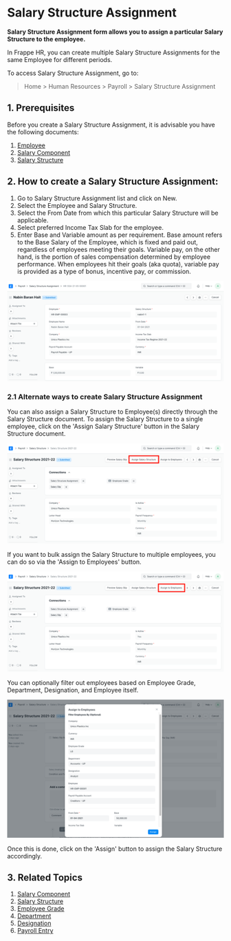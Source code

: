 
# Salary Structure Assignment



**Salary Structure Assignment form allows you to assign a particular Salary Structure to the employee.**


In Frappe HR, you can create multiple Salary Structure Assignments for the same Employee for different periods.


To access Salary Structure Assignment, go to:
> Home > Human Resources > Payroll > Salary Structure Assignment


## 1. Prerequisites


Before you create a Salary Structure Assignment, it is advisable you have the following documents:


1. [Employee](/docs/en/human-resources/employee)
2. [Salary Component](/docs/en/human-resources/salary-component)
3. [Salary Structure](/docs/en/human-resources/salary-structure)


## 2. How to create a Salary Structure Assignment:


1. Go to Salary Structure Assignment list and click on New.
2. Select the Employee and Salary Structure.
3. Select the From Date from which this particular Salary Structure will be applicable.
4. Select preferred Income Tax Slab for the employee.
5. Enter Base and Variable amount as per requirement. Base amount refers to the Base Salary of the Employee, which is fixed and paid out, regardless of employees meeting their goals. Variable pay, on the other hand, is the portion of sales compensation determined by employee performance. When employees hit their goals (aka quota), variable pay is provided as a type of bonus, incentive pay, or commission.


![Salary Structure Assignment](/files/salary-structure-assignment.png)


### 2.1 Alternate ways to create Salary Structure Assignment


You can also assign a Salary Structure to Employee(s) directly through the Salary Structure document. To assign the Salary Structure to a single employee, click on the 'Assign Salary Structure' button in the Salary Structure document.


![Salary Structure Assignment](/files/assign-sal1.png)


If you want to bulk assign the Salary Structure to multiple employees, you can do so via the 'Assign to Employees' button.


![Salary Structure Assignment](/files/assign-sal2.png)


You can optionally filter out employees based on Employee Grade, Department, Designation, and Employee itself.


![Salary Structure Assignment](/files/assign-sal3.png)


Once this is done, click on the 'Assign' button to assign the Salary Structure accordingly.


## 3. Related Topics


1. [Salary Component](/docs/en/human-resources/salary-component)
2. [Salary Structure](/docs/en/human-resources/salary-structure)
3. [Employee Grade](/docs/en/human-resources/employee-grade)
4. [Department](/docs/en/human-resources/department)
5. [Designation](/docs/en/human-resources/designation)
6. [Payroll Entry](/docs/en/human-resources/payroll-entry)




